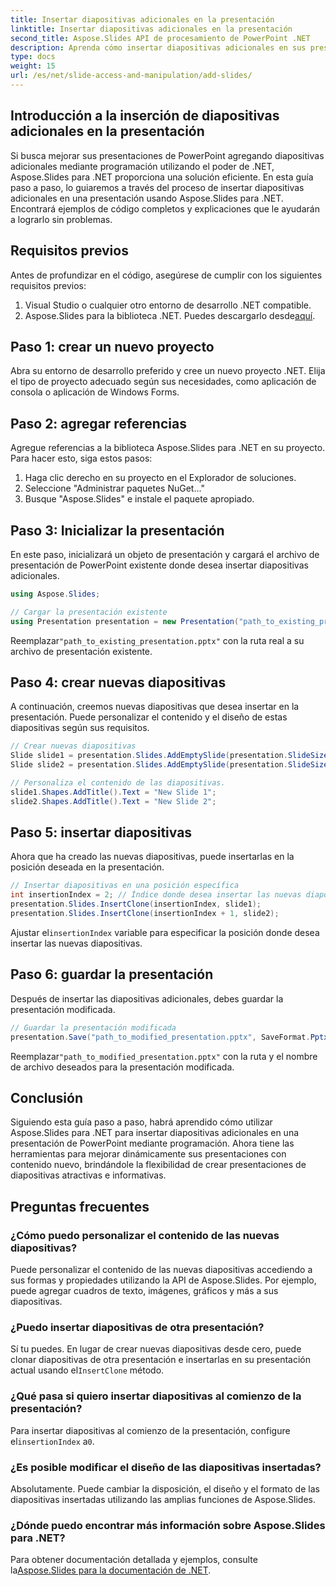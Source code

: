 ```yaml
---
title: Insertar diapositivas adicionales en la presentación
linktitle: Insertar diapositivas adicionales en la presentación
second_title: Aspose.Slides API de procesamiento de PowerPoint .NET
description: Aprenda cómo insertar diapositivas adicionales en sus presentaciones de PowerPoint usando Aspose.Slides para .NET. Esta guía paso a paso proporciona ejemplos de código fuente e instrucciones detalladas para mejorar sus presentaciones sin problemas. Incluye contenido personalizable, consejos de inserción y preguntas frecuentes.
type: docs
weight: 15
url: /es/net/slide-access-and-manipulation/add-slides/
---
```


## Introducción a la inserción de diapositivas adicionales en la presentación

Si busca mejorar sus presentaciones de PowerPoint agregando diapositivas adicionales mediante programación utilizando el poder de .NET, Aspose.Slides para .NET proporciona una solución eficiente. En esta guía paso a paso, lo guiaremos a través del proceso de insertar diapositivas adicionales en una presentación usando Aspose.Slides para .NET. Encontrará ejemplos de código completos y explicaciones que le ayudarán a lograrlo sin problemas.

## Requisitos previos

Antes de profundizar en el código, asegúrese de cumplir con los siguientes requisitos previos:

1. Visual Studio o cualquier otro entorno de desarrollo .NET compatible.
2.  Aspose.Slides para la biblioteca .NET. Puedes descargarlo desde[aquí](https://releases.aspose.com/slides/net/).

## Paso 1: crear un nuevo proyecto

Abra su entorno de desarrollo preferido y cree un nuevo proyecto .NET. Elija el tipo de proyecto adecuado según sus necesidades, como aplicación de consola o aplicación de Windows Forms.

## Paso 2: agregar referencias

Agregue referencias a la biblioteca Aspose.Slides para .NET en su proyecto. Para hacer esto, siga estos pasos:

1. Haga clic derecho en su proyecto en el Explorador de soluciones.
2. Seleccione "Administrar paquetes NuGet..."
3. Busque "Aspose.Slides" e instale el paquete apropiado.

## Paso 3: Inicializar la presentación

En este paso, inicializará un objeto de presentación y cargará el archivo de presentación de PowerPoint existente donde desea insertar diapositivas adicionales.

```csharp
using Aspose.Slides;

// Cargar la presentación existente
using Presentation presentation = new Presentation("path_to_existing_presentation.pptx");
```

 Reemplazar`"path_to_existing_presentation.pptx"` con la ruta real a su archivo de presentación existente.

## Paso 4: crear nuevas diapositivas

A continuación, creemos nuevas diapositivas que desea insertar en la presentación. Puede personalizar el contenido y el diseño de estas diapositivas según sus requisitos.

```csharp
// Crear nuevas diapositivas
Slide slide1 = presentation.Slides.AddEmptySlide(presentation.SlideSize);
Slide slide2 = presentation.Slides.AddEmptySlide(presentation.SlideSize);

// Personaliza el contenido de las diapositivas.
slide1.Shapes.AddTitle().Text = "New Slide 1";
slide2.Shapes.AddTitle().Text = "New Slide 2";
```

## Paso 5: insertar diapositivas

Ahora que ha creado las nuevas diapositivas, puede insertarlas en la posición deseada en la presentación.

```csharp
// Insertar diapositivas en una posición específica
int insertionIndex = 2; // Índice donde desea insertar las nuevas diapositivas
presentation.Slides.InsertClone(insertionIndex, slide1);
presentation.Slides.InsertClone(insertionIndex + 1, slide2);
```

 Ajustar el`insertionIndex` variable para especificar la posición donde desea insertar las nuevas diapositivas.

## Paso 6: guardar la presentación

Después de insertar las diapositivas adicionales, debes guardar la presentación modificada.

```csharp
// Guardar la presentación modificada
presentation.Save("path_to_modified_presentation.pptx", SaveFormat.Pptx);
```

 Reemplazar`"path_to_modified_presentation.pptx"` con la ruta y el nombre de archivo deseados para la presentación modificada.

## Conclusión

Siguiendo esta guía paso a paso, habrá aprendido cómo utilizar Aspose.Slides para .NET para insertar diapositivas adicionales en una presentación de PowerPoint mediante programación. Ahora tiene las herramientas para mejorar dinámicamente sus presentaciones con contenido nuevo, brindándole la flexibilidad de crear presentaciones de diapositivas atractivas e informativas.

## Preguntas frecuentes

### ¿Cómo puedo personalizar el contenido de las nuevas diapositivas?

Puede personalizar el contenido de las nuevas diapositivas accediendo a sus formas y propiedades utilizando la API de Aspose.Slides. Por ejemplo, puede agregar cuadros de texto, imágenes, gráficos y más a sus diapositivas.

### ¿Puedo insertar diapositivas de otra presentación?

 Sí tu puedes. En lugar de crear nuevas diapositivas desde cero, puede clonar diapositivas de otra presentación e insertarlas en su presentación actual usando el`InsertClone` método.

### ¿Qué pasa si quiero insertar diapositivas al comienzo de la presentación?

 Para insertar diapositivas al comienzo de la presentación, configure el`insertionIndex` a`0`.

### ¿Es posible modificar el diseño de las diapositivas insertadas?

Absolutamente. Puede cambiar la disposición, el diseño y el formato de las diapositivas insertadas utilizando las amplias funciones de Aspose.Slides.

### ¿Dónde puedo encontrar más información sobre Aspose.Slides para .NET?

Para obtener documentación detallada y ejemplos, consulte la[Aspose.Slides para la documentación de .NET](https://reference.aspose.com/slides/net/).